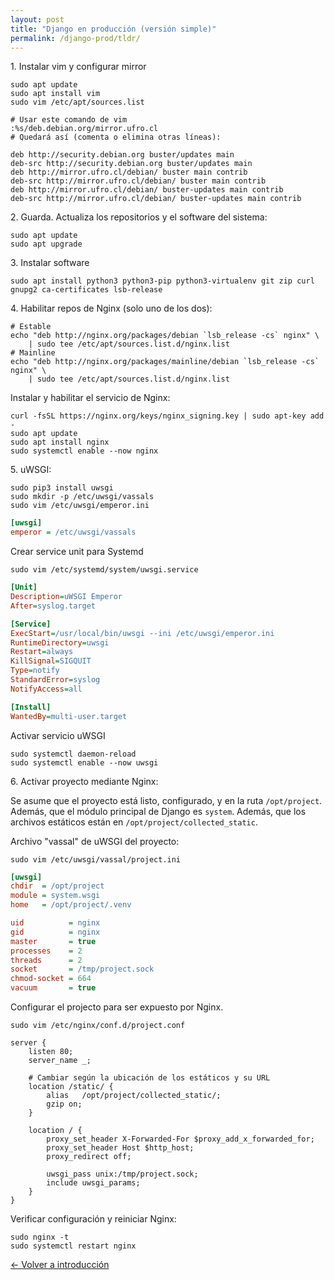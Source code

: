 ```yaml
---
layout: post
title: "Django en producción (versión simple)"
permalink: /django-prod/tldr/
---
```


1\. Instalar vim y configurar mirror

```
sudo apt update
sudo apt install vim
sudo vim /etc/apt/sources.list
```

```
# Usar este comando de vim
:%s/deb.debian.org/mirror.ufro.cl
# Quedará así (comenta o elimina otras líneas):

deb http://security.debian.org buster/updates main
deb-src http://security.debian.org buster/updates main
deb http://mirror.ufro.cl/debian/ buster main contrib
deb-src http://mirror.ufro.cl/debian/ buster main contrib
deb http://mirror.ufro.cl/debian/ buster-updates main contrib
deb-src http://mirror.ufro.cl/debian/ buster-updates main contrib
```

2\. Guarda. Actualiza los repositorios y el software del sistema:

```
sudo apt update
sudo apt upgrade
```

3\. Instalar software

```
sudo apt install python3 python3-pip python3-virtualenv git zip curl gnupg2 ca-certificates lsb-release
```

4\. Habilitar repos de Nginx (solo uno de los dos):

```
# Estable
echo "deb http://nginx.org/packages/debian `lsb_release -cs` nginx" \
    | sudo tee /etc/apt/sources.list.d/nginx.list
# Mainline
echo "deb http://nginx.org/packages/mainline/debian `lsb_release -cs` nginx" \
    | sudo tee /etc/apt/sources.list.d/nginx.list
```

Instalar y habilitar el servicio de Nginx:

```
curl -fsSL https://nginx.org/keys/nginx_signing.key | sudo apt-key add -
sudo apt update
sudo apt install nginx
sudo systemctl enable --now nginx
```

5\. uWSGI:

```
sudo pip3 install uwsgi
sudo mkdir -p /etc/uwsgi/vassals
sudo vim /etc/uwsgi/emperor.ini
```

```ini
[uwsgi]
emperor = /etc/uwsgi/vassals
```

Crear service unit para Systemd

```
sudo vim /etc/systemd/system/uwsgi.service
```

```ini
[Unit]
Description=uWSGI Emperor
After=syslog.target

[Service]
ExecStart=/usr/local/bin/uwsgi --ini /etc/uwsgi/emperor.ini
RuntimeDirectory=uwsgi
Restart=always
KillSignal=SIGQUIT
Type=notify
StandardError=syslog
NotifyAccess=all

[Install]
WantedBy=multi-user.target
```

Activar servicio uWSGI

```
sudo systemctl daemon-reload
sudo systemctl enable --now uwsgi
```

6\. Activar proyecto mediante Nginx:

Se asume que el proyecto está listo, configurado, y en la ruta `/opt/project`.
Además, que el módulo principal de Django es `system`. Además, que los
archivos estáticos están en `/opt/project/collected_static`.

Archivo "vassal" de uWSGI del proyecto:

```
sudo vim /etc/uwsgi/vassal/project.ini
```

```ini
[uwsgi]
chdir  = /opt/project
module = system.wsgi
home   = /opt/project/.venv

uid          = nginx
gid          = nginx
master       = true
processes    = 2
threads      = 2
socket       = /tmp/project.sock
chmod-socket = 664
vacuum       = true
```

Configurar el projecto para ser expuesto por Nginx.

```
sudo vim /etc/nginx/conf.d/project.conf
```

```
server {
    listen 80;
    server_name _;

    # Cambiar según la ubicación de los estáticos y su URL
    location /static/ {
        alias   /opt/project/collected_static/;
        gzip on;
    }

    location / {
        proxy_set_header X-Forwarded-For $proxy_add_x_forwarded_for;
        proxy_set_header Host $http_host;
        proxy_redirect off;

        uwsgi_pass unix:/tmp/project.sock;
        include uwsgi_params;
    }
}
```

Verificar configuración y reiniciar Nginx:

```
sudo nginx -t
sudo systemctl restart nginx
```

<div class="flex-browse">
    <a href="/django-prod/" class="btn">← Volver a introducción</a>
</div>
